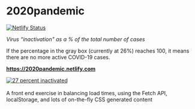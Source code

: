 # 2020pandemic

[![Netlify Status](https://api.netlify.com/api/v1/badges/3379a00d-11ab-4703-ad96-e0c89477e20b/deploy-status)](https://app.netlify.com/sites/2020pandemic/deploys)

*Virus “inactivation" as a % of the total number of cases*

If the percentage in the gray box (currently at 26%) reaches 100, it means there are no more active COVID-19 cases.

**https://2020pandemic.netlify.com**

<a href="https://2020pandemic.netlify.com/">
<img src="1A98A2E4-14D2-4714-81C1-B235F1C1728E.jpeg" alt="27 percent inactivated">
</a>
<br><br>
A front end exercise in balancing load times, using the Fetch API, localStorage, and lots of on-the-fly CSS generated content 
